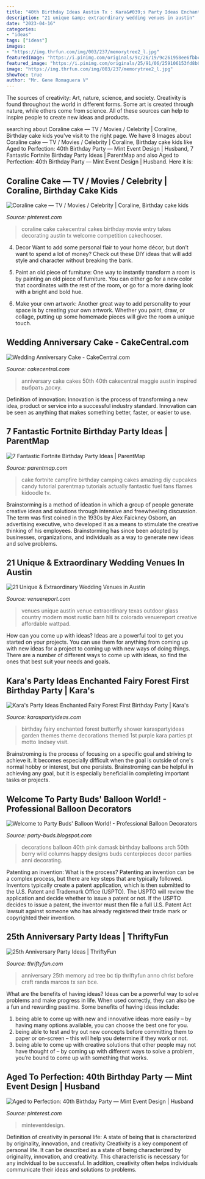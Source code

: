 ```yaml
---
title: "40th Birthday Ideas Austin Tx : Kara&#039;s Party Ideas Enchanted Fairy Forest First Birthday Party"
description: "21 unique &amp; extraordinary wedding venues in austin"
date: "2023-04-16"
categories:
- "ideas"
tags: ["ideas"]
images:
- "https://img.thrfun.com/img/003/237/memorytree2_l.jpg"
featuredImage: "https://i.pinimg.com/originals/9c/26/19/9c261958ee6fbbc4fa67bb809df50814.jpg"
featured_image: "https://i.pinimg.com/originals/25/91/06/259106153fd8b02f38f04245adef498d.png"
image: "https://img.thrfun.com/img/003/237/memorytree2_l.jpg"
ShowToc: true
author: "Mr. Gene Romaguera V"
---
```



The sources of creativity: Art, nature, science, and society.
Creativity is found throughout the world in different forms. Some art is created through nature, while others come from science. All of these sources can help to inspire people to create new ideas and products.

	

		
searching about Coraline cake — TV / Movies / Celebrity | Coraline, Birthday cake kids you've visit to the right page. We have 8 Images about Coraline cake — TV / Movies / Celebrity | Coraline, Birthday cake kids like Aged to Perfection: 40th Birthday Party — Mint Event Design | Husband, 7 Fantastic Fortnite Birthday Party Ideas | ParentMap and also Aged to Perfection: 40th Birthday Party — Mint Event Design | Husband. Here it is:
		
    
## Coraline Cake — TV / Movies / Celebrity | Coraline, Birthday Cake Kids

<img loading=lazy src="https://i.pinimg.com/originals/9c/26/19/9c261958ee6fbbc4fa67bb809df50814.jpg" onerror="this.onerror=null;this.src='https://tse4.mm.bing.net/th?id=OIP.woRblmM3isfsXcKv7xDNxAHaJW&amp;pid=15.1';" alt="Coraline cake — TV / Movies / Celebrity | Coraline, Birthday cake kids">

_Source: pinterest.com_

>coraline cake cakecentral cakes birthday movie entry takes decorating austin tx welcome competition cakechooser. 

	

4. Decor
Want to add some personal flair to your home décor, but don’t want to spend a lot of money? Check out these DIY ideas that will add style and character without breaking the bank.
1. Paint an old piece of furniture: One way to instantly transform a room is by painting an old piece of furniture. You can either go for a new color that coordinates with the rest of the room, or go for a more daring look with a bright and bold hue.

2. Make your own artwork: Another great way to add personality to your space is by creating your own artwork. Whether you paint, draw, or collage, putting up some homemade pieces will give the room a unique touch.


    
## Wedding Anniversary Cake - CakeCentral.com

<img loading=lazy src="https://cdn001.cakecentral.com/gallery/2015/03/900_8633928wAf_wedding-anniversary-cake.jpg" onerror="this.onerror=null;this.src='https://tse2.mm.bing.net/th?id=OIP.LTUW3aUF6Qmx01t2exyGUgHaJ4&amp;pid=15.1';" alt="Wedding Anniversary Cake - CakeCentral.com">

_Source: cakecentral.com_

>anniversary cake cakes 50th 40th cakecentral maggie austin inspired выбрать доску. 

	

Definition of innovation:
Innovation is the process of transforming a new idea, product or service into a successful industry standard. Innovation can be seen as anything that makes something better, faster, or easier to use.

    
## 7 Fantastic Fortnite Birthday Party Ideas | ParentMap

<img loading=lazy src="http://www.parentmap.com/sites/default/files/styles/1180x660_scaled_cropped/public/2018-08/campfirecake_900_0.jpg?itok=1oBQriG5" onerror="this.onerror=null;this.src='https://tse2.mm.bing.net/th?id=OIP.XA094I0s4ZQSYSUmQ-9v2gHaEJ&amp;pid=15.1';" alt="7 Fantastic Fortnite Birthday Party Ideas | ParentMap">

_Source: parentmap.com_

>cake fortnite campfire birthday camping cakes amazing diy cupcakes candy tutorial parentmap tutorials actually fantastic fuel fans flames kidoodle tv. 

	

Brainstorming is a method of ideation in which a group of people generate creative ideas and solutions through intensive and freewheeling discussion. The term was first coined in the 1930s by Alex Faickney Osborn, an advertising executive, who developed it as a means to stimulate the creative thinking of his employees. Brainstorming has since been adopted by businesses, organizations, and individuals as a way to generate new ideas and solve problems.

    
## 21 Unique &amp; Extraordinary Wedding Venues In Austin

<img loading=lazy src="https://www.venuereport.com/media/cache/resolve/venue_roundup_single_image/uploads/+0Regular_Roundup/2018/9-September/AustinWeddingVenues/MaMaison-lindseymuellerphoto-01.jpg" onerror="this.onerror=null;this.src='https://tse3.mm.bing.net/th?id=OIP.WUzlkH4nPA-CqOOdOBqCLwHaJQ&amp;pid=15.1';" alt="21 Unique &amp; Extraordinary Wedding Venues in Austin">

_Source: venuereport.com_

>venues unique austin venue extraordinary texas outdoor glass country modern most rustic barn hill tx colorado venuereport creative affordable wattpad. 

	

How can you come up with ideas?
Ideas are a powerful tool to get you started on your projects. You can use them for anything from coming up with new ideas for a project to coming up with new ways of doing things. There are a number of different ways to come up with ideas, so find the ones that best suit your needs and goals.

    
## Kara&#039;s Party Ideas Enchanted Fairy Forest First Birthday Party | Kara&#039;s

<img loading=lazy src="https://karaspartyideas.com/wp-content/uploads/2018/10/Enchanted-Fairy-Forest-First-Birthday-Party-via-Karas-Party-Ideas-KarasPartyIdeas.com29.jpeg" onerror="this.onerror=null;this.src='https://tse3.mm.bing.net/th?id=OIP.v4Q4uBXH33zt_5hg34tseQHaJ3&amp;pid=15.1';" alt="Kara&#039;s Party Ideas Enchanted Fairy Forest First Birthday Party | Kara&#039;s">

_Source: karaspartyideas.com_

>birthday fairy enchanted forest butterfly shower karaspartyideas garden themes theme decorations themed 1st purple kara parties pt motto lindsey visit. 

	

Brainstroming is the process of focusing on a specific goal and striving to achieve it. It becomes especially difficult when the goal is outside of one's normal hobby or interest, but one persists. Brainstroming can be helpful in achieving any goal, but it is especially beneficial in completing important tasks or projects.

    
## Welcome To Party Buds&#039; Balloon World! - Professional Balloon Decorators

<img loading=lazy src="http://2.bp.blogspot.com/-76f8JoR1kxU/T940N_w24mI/AAAAAAAAAN8/pB2v-UDtBRo/s1600/IMG-20120616-01039.jpg" onerror="this.onerror=null;this.src='https://tse1.mm.bing.net/th?id=OIP.ucxPtOk_j8dewmBkGVXfXAHaJ4&amp;pid=15.1';" alt="Welcome to Party Buds&#039; Balloon World! - Professional Balloon Decorators">

_Source: party-buds.blogspot.com_

>decorations balloon 40th pink damask birthday balloons arch 50th berry wild columns happy designs buds centerpieces decor parties anni decorating. 

	

Patenting an invention: What is the process?
Patenting an invention can be a complex process, but there are key steps that are typically followed. Inventors typically create a patent application, which is then submitted to the U.S. Patent and Trademark Office (USPTO). The USPTO will review the application and decide whether to issue a patent or not. If the USPTO decides to issue a patent, the inventor must then file a full U.S. Patent Act lawsuit against someone who has already registered their trade mark or copyrighted their invention.

    
## 25th Anniversary Party Ideas | ThriftyFun

<img loading=lazy src="https://img.thrfun.com/img/003/237/memorytree2_l.jpg" onerror="this.onerror=null;this.src='https://tse4.mm.bing.net/th?id=OIP.J5vKZ4D_9nKikcJH1wBDrgHaKu&amp;pid=15.1';" alt="25th Anniversary Party Ideas | ThriftyFun">

_Source: thriftyfun.com_

>anniversary 25th memory ad tree bc tip thriftyfun anno christ before craft randa marcos tx san bce. 

	

What are the benefits of having ideas?
Ideas can be a powerful way to solve problems and make progress in life. When used correctly, they can also be a fun and rewarding pastime. Some benefits of having ideas include: 
1) being able to come up with new and innovative ideas more easily – by having many options available, you can choose the best one for you. 
2) being able to test and try out new concepts before committing them to paper or on-screen – this will help you determine if they work or not. 
3) being able to come up with creative solutions that other people may not have thought of – by coming up with different ways to solve a problem, you’re bound to come up with something that works.

    
## Aged To Perfection: 40th Birthday Party — Mint Event Design | Husband

<img loading=lazy src="https://i.pinimg.com/originals/25/91/06/259106153fd8b02f38f04245adef498d.png" onerror="this.onerror=null;this.src='https://tse4.mm.bing.net/th?id=OIP.Cr31Tel3FeFrb9SHzpM4HwHaLH&amp;pid=15.1';" alt="Aged to Perfection: 40th Birthday Party — Mint Event Design | Husband">

_Source: pinterest.com_

>minteventdesign. 

	

Definition of creativity in personal life: A state of being that is characterized by originality, innovation, and creativity
Creativity is a key component of personal life. It can be described as a state of being characterized by originality, innovation, and creativity. This characteristic is necessary for any individual to be successful. In addition, creativity often helps individuals communicate their ideas and solutions to problems.


